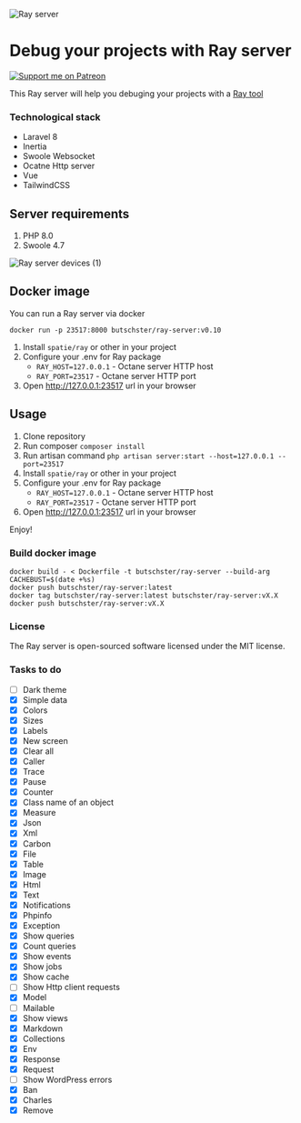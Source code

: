 ![Ray server](https://user-images.githubusercontent.com/773481/129159856-a90e2a60-0ca8-4d6b-b80c-2707d9770c3a.png)

# Debug your projects with Ray server

[![Support me on Patreon](https://img.shields.io/endpoint.svg?url=https%3A%2F%2Fshieldsio-patreon.vercel.app%2Fapi%3Fusername%3Dbutschster%26type%3Dpatrons&style=flat)](https://patreon.com/butschster)

This Ray server will help you debuging your projects with a [Ray tool](https://github.com/spatie/ray)

### Technological stack

- Laravel 8
- Inertia
- Swoole Websocket
- Ocatne Http server
- Vue
- TailwindCSS

## Server requirements

1. PHP 8.0
2. Swoole 4.7

![Ray server devices (1)](https://user-images.githubusercontent.com/773481/129255325-bf91a694-8890-415c-bab4-c86a332986b8.png)

## Docker image
You can run a Ray server via docker

```
docker run -p 23517:8000 butschster/ray-server:v0.10
```

1. Install `spatie/ray` or other in your project
2. Configure your .env for Ray package
    - `RAY_HOST=127.0.0.1` - Octane server HTTP host
    - `RAY_PORT=23517` - Octane server HTTP port
3. Open http://127.0.0.1:23517 url in your browser

## Usage

1. Clone repository
2. Run composer `composer install`
4. Run artisan command `php artisan server:start --host=127.0.0.1 --port=23517`
6. Install `spatie/ray` or other in your project
7. Configure your .env for Ray package
    - `RAY_HOST=127.0.0.1` - Octane server HTTP host
    - `RAY_PORT=23517` - Octane server HTTP port
8. Open http://127.0.0.1:23517 url in your browser

Enjoy!

### Build docker image
```
docker build - < Dockerfile -t butschster/ray-server --build-arg CACHEBUST=$(date +%s)
docker push butschster/ray-server:latest
docker tag butschster/ray-server:latest butschster/ray-server:vX.X
docker push butschster/ray-server:vX.X
```

### License

The Ray server is open-sourced software licensed under the MIT license.

### Tasks to do

- [ ] Dark theme
- [x] Simple data
- [x] Colors
- [x] Sizes
- [x] Labels
- [x] New screen
- [x] Clear all
- [x] Caller
- [x] Trace
- [x] Pause
- [x] Counter
- [x] Class name of an object
- [x] Measure
- [x] Json
- [x] Xml
- [x] Carbon
- [x] File
- [x] Table
- [x] Image
- [x] Html
- [x] Text
- [x] Notifications
- [x] Phpinfo
- [x] Exception
- [x] Show queries
- [x] Count queries
- [x] Show events
- [x] Show jobs
- [x] Show cache
- [ ] Show Http client requests
- [x] Model
- [ ] Mailable
- [x] Show views
- [x] Markdown
- [x] Collections
- [x] Env
- [x] Response
- [x] Request
- [ ] Show WordPress errors
- [x] Ban
- [x] Charles
- [x] Remove
